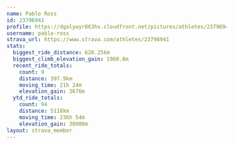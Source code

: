 ```yaml
---
name: Pablo Ross
id: 23796941
profile: https://dgalywyr863hv.cloudfront.net/pictures/athletes/23796941/14615399/1/large.jpg
username: pablo-ross
strava_url: https://www.strava.com/athletes/23796941
stats:
  biggest_ride_distance: 620.25km
  biggest_climb_elevation_gain: 1960.6m
  recent_ride_totals:
    count: 9
    distance: 397.9km
    moving_time: 21h 24m
    elevation_gain: 3676m
  ytd_ride_totals:
    count: 94
    distance: 5118km
    moving_time: 236h 54m
    elevation_gain: 38008m
layout: strava_member
--- 
```

